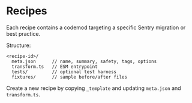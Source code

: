 # Recipes

Each recipe contains a codemod targeting a specific Sentry migration or best practice.

Structure:

```
<recipe-id>/
  meta.json      // name, summary, safety, tags, options
  transform.ts   // ESM entrypoint
  tests/         // optional test harness
  fixtures/      // sample before/after files
```

Create a new recipe by copying `_template` and updating `meta.json` and `transform.ts`.
